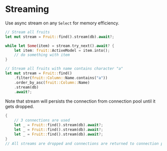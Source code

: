 # Streaming

Use async stream on any `Select` for memory efficiency.

```rust
// Stream all fruits
let mut stream = Fruit::find().stream(db).await?;

while let Some(item) = stream.try_next().await? {
    let item: fruit::ActiveModel = item.into();
    // do something with item
}
```

```rust
// Stream all fruits with name contains character "a"
let mut stream = Fruit::find()
    .filter(fruit::Column::Name.contains("a"))
    .order_by_asc(fruit::Column::Name)
    .stream(db)
    .await?;
```

Note that stream will persists the connection from connection pool until it gets dropped.

```rust
{
    // 3 connections are used
    let _ = Fruit::find().stream(db).await?;
    let _ = Fruit::find().stream(db).await?;
    let _ = Fruit::find().stream(db).await?;
}
// All streams are dropped and connections are returned to connection pool
```

